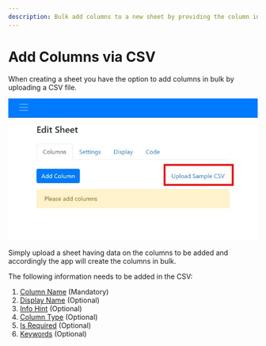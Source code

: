 ```yaml
---
description: Bulk add columns to a new sheet by providing the column info in a CSV file.
---
```


# Add Columns via CSV

When creating a sheet you have the option to add columns in bulk by uploading a CSV file.

![Add columns in bulk via CSV](../.gitbook/assets/bulk-columns.jpg)

Simply upload a sheet having data on the columns to be added and accordingly the app will create the columns in bulk. 

The following information needs to be added in the CSV:

1. [Column Name](https://help.csvbox.io/getting-started/sheet-options#column-name) \(Mandatory\) 
2. [Display Name](https://help.csvbox.io/getting-started/sheet-options#display-label) \(Optional\)
3. [Info Hint](https://help.csvbox.io/getting-started/sheet-options#info-hint) \(Optional\) 
4. [Column Type](https://help.csvbox.io/getting-started/sheet-options#column-type) \(Optional\)  
5. [Is Required](https://help.csvbox.io/getting-started/sheet-options#required) \(Optional\) 
6. [Keywords](https://help.csvbox.io/getting-started/sheet-options#matching-keywords) \(Optional\) 



